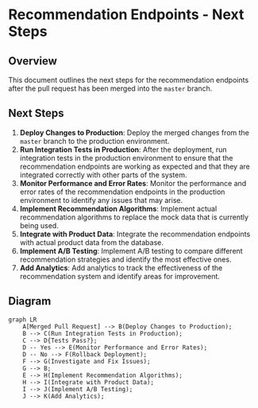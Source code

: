 # Recommendation Endpoints - Next Steps

## Overview

This document outlines the next steps for the recommendation endpoints after the pull request has been merged into the `master` branch.

## Next Steps

1.  **Deploy Changes to Production**: Deploy the merged changes from the `master` branch to the production environment.
2.  **Run Integration Tests in Production**: After the deployment, run integration tests in the production environment to ensure that the recommendation endpoints are working as expected and that they are integrated correctly with other parts of the system.
3.  **Monitor Performance and Error Rates**: Monitor the performance and error rates of the recommendation endpoints in the production environment to identify any issues that may arise.
4.  **Implement Recommendation Algorithms**: Implement actual recommendation algorithms to replace the mock data that is currently being used.
5.  **Integrate with Product Data**: Integrate the recommendation endpoints with actual product data from the database.
6.  **Implement A/B Testing**: Implement A/B testing to compare different recommendation strategies and identify the most effective ones.
7.  **Add Analytics**: Add analytics to track the effectiveness of the recommendation system and identify areas for improvement.

## Diagram

```mermaid
graph LR
    A[Merged Pull Request] --> B(Deploy Changes to Production);
    B --> C(Run Integration Tests in Production);
    C --> D{Tests Pass?};
    D -- Yes --> E(Monitor Performance and Error Rates);
    D -- No --> F(Rollback Deployment);
    F --> G(Investigate and Fix Issues);
    G --> B;
    E --> H(Implement Recommendation Algorithms);
    H --> I(Integrate with Product Data);
    I --> J(Implement A/B Testing);
    J --> K(Add Analytics);